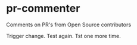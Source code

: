 # pr-commenter
Comments on PR's from Open Source contributors


Trigger change. Test again. Tst one more time.